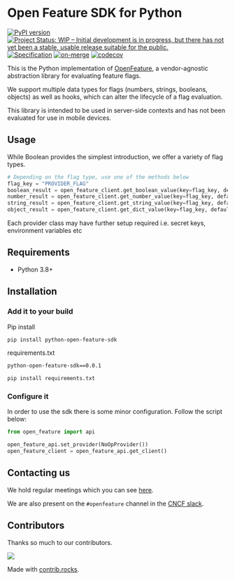 # Open Feature SDK for Python
[![PyPI version](https://badge.fury.io/py/openfeature-sdk.svg)](https://badge.fury.io/py/openfeature-sdk)
[![Project Status: WIP – Initial development is in progress, but there has not yet been a stable, usable release suitable for the public.](https://www.repostatus.org/badges/latest/wip.svg)](https://www.repostatus.org/#wip)
[![Specification](https://img.shields.io/static/v1?label=Specification&message=v0.3.0&color=red)](https://github.com/open-feature/spec/tree/v0.3.0)
[![on-merge](https://github.com/open-feature/python-sdk/actions/workflows/merge.yml/badge.svg)](https://github.com/open-feature/python-sdk/actions/workflows/merge.yml)
[![codecov](https://codecov.io/gh/open-feature/python-sdk/branch/main/graph/badge.svg?token=FQ1I444HB3)](https://codecov.io/gh/open-feature/python-sdk)

This is the Python implementation of [OpenFeature](https://openfeature.dev), a vendor-agnostic abstraction library for evaluating feature flags.

We support multiple data types for flags (numbers, strings, booleans, objects) as well as  hooks, which can alter the lifecycle of a flag evaluation.

This library is intended to be used in server-side contexts and has not been evaluated for use in mobile devices.


## Usage
While Boolean provides the simplest introduction, we offer a variety of flag types.

```python
# Depending on the flag type, use one of the methods below
flag_key = "PROVIDER_FLAG"
boolean_result = open_feature_client.get_boolean_value(key=flag_key, default=False)
number_result = open_feature_client.get_number_value(key=flag_key, default=-1)
string_result = open_feature_client.get_string_value(key=flag_key, default="")
object_result = open_feature_client.get_dict_value(key=flag_key, default={})
```
Each provider class may have further setup required i.e. secret keys, environment variables etc

## Requirements
- Python 3.8+

## Installation
### Add it to your build
Pip install
```bash
pip install python-open-feature-sdk
```

requirements.txt
```bash
python-open-feature-sdk==0.0.1
```
```python
pip install requirements.txt
```

### Configure it
In order to use the sdk there is some minor configuration. Follow the script below:

```python
from open_feature import api

open_feature_api.set_provider(NoOpProvider())
open_feature_client = open_feature_api.get_client()
```

## Contacting us
We hold regular meetings which you can see [here](https://github.com/open-feature/community/#meetings-and-events).

We are also present on the `#openfeature` channel in the [CNCF slack](https://slack.cncf.io/).

## Contributors

Thanks so much to our contributors.

<a href="https://github.com/open-feature/python-sdk/graphs/contributors">
  <img src="https://contrib.rocks/image?repo=open-feature/python-sdk" />
</a>


Made with [contrib.rocks](https://contrib.rocks).